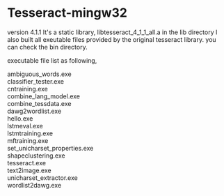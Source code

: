 # Tesseract-mingw32
version 4.1.1
It's a static library, libtesseract_4_1_1_all.a in the lib directory
I also built all exeutable files provided by the original tesseract library.
you can check the bin directory.

executable file list as following,<p>
ambiguous_words.exe <br>
classifier_tester.exe<br>
cntraining.exe<br>
combine_lang_model.exe<br>
combine_tessdata.exe<br>
dawg2wordlist.exe<br>
hello.exe<br>
lstmeval.exe<br>
lstmtraining.exe<br>
mftraining.exe<br>
set_unicharset_properties.exe<br>
shapeclustering.exe<br>
tesseract.exe<br>
text2image.exe<br>
unicharset_extractor.exe<br>
wordlist2dawg.exe<br>
